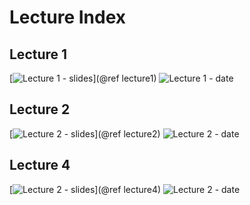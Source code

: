 # Lecture Index

## Lecture 1

[![Lecture 1 - slides](https://img.shields.io/badge/Lecture01-Slides-purple?style=for-the-badge)](@ref lecture1)
![Lecture 1 - date](https://img.shields.io/badge/Date-6%2F9%2F2020-orange?style=for-the-badge)

## Lecture 2

[![Lecture 2 - slides](https://img.shields.io/badge/Lecture02-Slides-purple?style=for-the-badge)](@ref lecture2)
![Lecture 2 - date](https://img.shields.io/badge/Date-6%2F11%2F2020-orange?style=for-the-badge)

## Lecture 4

[![Lecture 2 - slides](https://img.shields.io/badge/Lecture02-Slides-purple?style=for-the-badge)](@ref lecture4)
![Lecture 2 - date](https://img.shields.io/badge/Date-6%2F11%2F2020-orange?style=for-the-badge)
